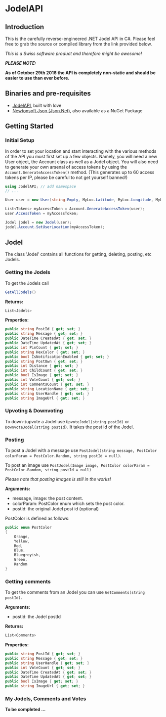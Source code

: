 # JodelAPI
## Introduction

This is the carefully reverse-engineered .NET Jodel API in C#. Please feel free to grab the source or compiled library from the link provided below.

*This is a Swiss software product and therefore might be awesome!*

***PLEASE NOTE:***

**As of October 29th 2016 the API is completely non-static and should be easier to use than ever before.**

## Binaries and pre-requisites
* [JodelAPI](https://ci.appveyor.com/api/projects/ioncodes/jodelapi/artifacts/JodelAPI/JodelAPI/bin/Debug/JodelAPI.dll), built with love
* [Newtonsoft.Json (Json.Net)](https://github.com/JamesNK/Newtonsoft.Json/releases), also available as a NuGet Package

## Getting Started

### Initial Setup
In order to set your location and start interacting with the various methods of the API you must first set up a few objects.
Namely, you will need a new User object, the Account class as well as a Jodel object. You will also need to generate your
own arsenal of access tokens by using the ```Account.GenerateAccessToken()``` method. (This generates up to 60 access tokens per IP, please be careful to not get yourself banned!)

```csharp
using JodelAPI; // add namespace
// ...

User user = new User(string.Empty, MyLoc.Latitude, MyLoc.Longitude, MyLoc.CountryCode, MyLoc.City);

List<Tokens> myAccessToken = Account.GenerateAccessToken(user);
user.AccessToken = myAccessToken;

Jodel jodel = new Jodel(user);
jodel.Account.SetUserLocation(myAccessToken);
```

## Jodel
The class 'Jodel' contains all functions for getting, deleting, posting, etc Jodels.

### Getting the Jodels
To get the Jodels call 
```csharp
GetAllJodels()
```

**Returns:**
```csharp
List<Jodels>
```

**Properties:**
```csharp
public string PostId { get; set; }
public string Message { get; set; }
public DateTime CreatedAt { get; set; }
public DateTime UpdatedAt { get; set; }
public int PinCount { get; set; }
public string HexColor { get; set; }
public bool IsNotificationEnabled { get; set; }
public string PostOwn { get; set; }
public int Distance { get; set; }
public int ChildCount { get; set; }
public bool IsImage { get; set; }
public int VoteCount { get; set; }
public int CommentsCount { get; set; }
public string LocationName { get; set; }
public string UserHandle { get; set; }
public string ImageUrl { get; set; }
```

### Upvoting & Downvoting
To down-/upvote a Jodel use ```UpvoteJodel(string postId)``` or ```DownvoteJodel(string postId)```.
It takes the post id of the Jodel.

### Posting
To post a Jodel with a message use
```PostJodel(string message, PostColor colorParam = PostColor.Random, string postId = null)```.

To post an image use 
```PostJodel(Image image, PostColor colorParam = PostColor.Random, string postId = null)```

*Please note that posting images is still in the works!*

**Arguments:**
* message, image: the post content.
* colorParam: PostColor enum which sets the post color.
* postId: the original Jodel post id (optional)

PostColor is defined as follows:
```csharp
public enum PostColor
{
    Orange,
    Yellow,
    Red,
    Blue,
    Bluegreyish,
    Green,
    Random
}
```

### Getting comments
To get the comments from an Jodel you can use ```GetComments(string postId)```.

**Arguments:**
* postId: the Jodel postId

**Returns:**
```csharp
List<Comments>
```

**Properties:**

```csharp
public string PostId { get; set; }
public string Message { get; set; }
public string UserHandle { get; set; }
public int VoteCount { get; set; }
public DateTime CreatedAt { get; set; }
public DateTime UpdatedAt { get; set; }
public bool IsImage { get; set; }
public string ImageUrl { get; set; }
```

### My Jodels, Comments and Votes

**To be completed ...**
